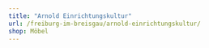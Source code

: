 ```yaml
---
title: "Arnold Einrichtungskultur"
url: /freiburg-im-breisgau/arnold-einrichtungskultur/
shop: Möbel
---
```


